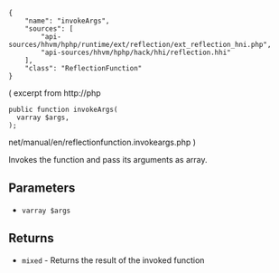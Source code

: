 ``` yamlmeta
{
    "name": "invokeArgs",
    "sources": [
        "api-sources/hhvm/hphp/runtime/ext/reflection/ext_reflection_hni.php",
        "api-sources/hhvm/hphp/hack/hhi/reflection.hhi"
    ],
    "class": "ReflectionFunction"
}
```




( excerpt from
http://php




``` Hack
public function invokeArgs(
  varray $args,
);
```




net/manual/en/reflectionfunction.invokeargs.php )




Invokes the function and pass its arguments as array.




## Parameters




+ ` varray $args `




## Returns




* ` mixed ` - Returns the result of the invoked function
<!-- HHAPIDOC -->
